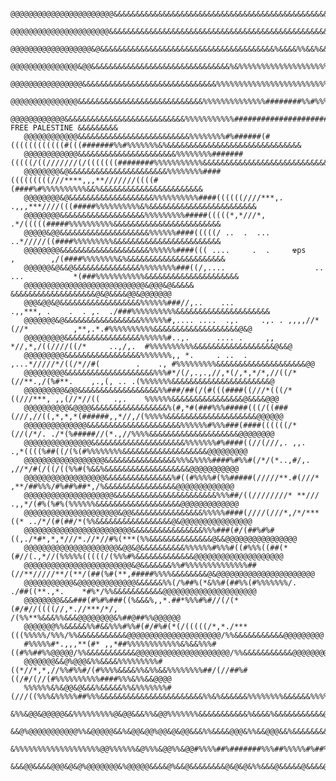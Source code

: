        @@@@@@@@@@@@@@@@@@@@@@@&&&&&&&&&&&&&&&&&&&&&&&&&&&&&&&&&&&&&&&&&&&&&&&&&&&&&&&&&&&&&&&&&&&&&&&&&&&&&&&&&&&@&&@@&&&&@@&&&
       @@@@@@@@@@@@@@@@@@@@@@&&&&&&&&&&&&&&&&&&&&&&&&&&&&&&&&&&&&&&&&&&&&&&&&&&&&&&&&&&&&&&&&&&&&&&&&&&&&&&&&&&&&&&&&&&&&&&&&&&
       @@@@@@@@@@@@@@@@@@&@&&&&&&&&&&&&&&&&&&&&&&&&&&&&&&&&&&&&&&&%&&&&%%&&%&&&&&%&&&&&&&&&&&&&&&&&&&&&&&&&&&&&&&&&&&&&&&&&&&&&
       @@@@@@@@@@@@@@@&@@&&&&&&&&&&&&&&&&&&&&&&&&&&&&&&&%&%%%%%%%%%%%%%%%%%%%%%%%%%&%&&&&&&&&&&&&&&&&&&&&&&&&&&&&&&&&&&&&&&&&&&
       @@@@@@@@@@@@@@@@&&&&&&&&&&&&&&&&&&&&&&&&&&&&&&%%%%%%%%%%%%%%%%%%%%%%%%%%%%%%%%%%%&&&&&&&&&&&&&&&&&&&&&&&&&&&&&&&&&&&&&&&
       @@@@@@@@@@@@@@@&&&&&&&&&&&&&&&&&&&&&&&&&&&&%%%%%%%%%%%%%%########%%#%%%%%%%%%%%%%%%%%&&&&&&&&&&&&&&&&&&&&&&&&&&&&&&&&&&&
       @@@@@@@@@@@@&&&&&&&&&&&&&&&&&&&&&&&&&&&%%%%%%%%%%%########################%%%%%%%%%%%%%&&&&&&&  FREE PALESTINE &&&&&&&&&
       @@@@@@@@@@@@&&&&&&&&&&&&&&&&&&&&&&&&&%%%%%%%%#%######(#((((((((((((#(((#######%%#%%%%%%%&%&&&&&&&&&&&&&&&&&&&&&&&&&&&&&&
       @@@@@@@@@@@@&&&&&&&&&&&&&&&&&&&&&&%%%%%%%%#######(((((/((///////(/(((((((########%%%%%%%%%%%&&&&&&&&&&&&&&&&&&&&&&&&&&&&
       @@@@@@@@&@&&&&&&&&&&&&&&&&&&&&&&%%%%%%%%####(((((((((///****,,,**///////((((#(####%#%%%%%%%%%%&&%&&&&&&&&&&&&&&&&&&&&&&&
       @@@@@@@@&@&&&&&&&&&&&&&&&&&&&%%%%%%%%%%####((((((////***,.       .,,,***////(((#####%%%%%%%%%%&%&&&&&&&&&&&&&&&&&&&&&&&&
       @@@@@@@@&&&&&&&&&&&&&&&&&&&%%%%%%%%%#####(((((*,*///*,                   .*/(((((#####%%%%%%%%%%&&&&&&&&&&&&&&&&&&&&&&&&
       @@@@@&@@&&&&&&&&&&&&&&&&&&&&%%%%%%####(((((/ ..  .  ...                  ..*/////((####%%%%%%%%%&&&&&&&&&&&&&&&&&&&&&&&&
       @@@@@@@@&&&&&&&&&&&&&&&&&&&&%%%%%%####((( ....     .  .     ☢ps         ,        ,/(####%%%%%%%%&%&&&&&&&&&&&&&&&&&&&&&&
       @@@@@@&@&&@&&&&&&&&&&&&&&&%%%%%%%%###((/,....                    ..  ...           *(###%%%%%%%%%%%&&&&&&&&&&&&&&&&&&&&&
       @@@@@@@@@@@@@@@@@@@@@@@@@@@&@@@&@&&&&&                                              &&&&&&&&&&&&&&&&&&&@&@&&&&@@&@@@@@@@
       @@@&@@&@&&&&&&&&&&&&&&&&&&%%%%%%###//,..    ...               .,,***, .    .  . ,.  ./###%%%%%%%%%%&&&&&&&&&&&&&&&&&&&&&
       @@@@@@@&@&&&&&&&&&&&&&&&&&%%%%%%#,.... ....  .,.     .,. . ,,,,//*(//*          ,**,.*.#%%%%%%%%%%&&&&&&&&&&&&&&&&&&&@&@
       @@@@@@@@@&&&&&&&&&&&&&&&&&%%%%%%#..,.      .... .     ,, *//,*,/((////((/*     ..,/,.  #%%%%%%%%%%&&&&&&&&&&&&&&&&&&@&&@
       @@@@@@@@@&&&&&&&&&&&&&&&&&%%%%%%%,, *.     . ..  .  ,...*/////*/((/*//#(        .    ., #%%%%%%%%%&&&&&&&&&&&&&&&&&&&&@@
       @@@@@@@@@&&&&&&&&&&&&&&&&&&&&%%%#*/(/,.,.,//,*(/,*,*/*,//((/*(//**.,/(%#**.    ,.,(, .. .(%%%%%%%&&&&&&&&&&&&&&&&&&&&&&@
       @@@@@@@@@&@@&&&&&&&&&&&&&&&&&&%%###/##(/(#(((####((///*(((/*((///***, ,,(//*//((   .,.    %%%%%%&&&&&&&&&&&&&&&&@&&&&@@@
       @@@@@@@@@@&@@@@&&&&&&&&&&&&&&&&&%(#,*#(###%%%#####(((/((###(///,//((,*,*,*(######,,*//,/(%%%%%&&&&&&&&&&&&&&&&&&&&@@@@@@
       @@@@@@@@@@@@@@&&&&&&&&&&&&&&&&&&&&&%%%%%%#%%%###(####((((((/*(//(/*/. ./*(%#####//(*.,//%%%%&&&&&&&&&&&&&&&&&&&&@@@@@@@@
       @@@@@@@@@@@@@@@&&&&&&&&&&&&&&&&&&&&&%%%%%%%#%####((//(///,. ,,.    .,*((((%##((/(%(#%%%%%%%%&&&&&&&&&&&&&&&&&&&@@@@@@@@@
       @@@@@@@@@@@@@@@@@@&&&&&&&&&&&&&&&&%%%&%%%%####%#%%#(/*/(*..,#/,.     ,//*/#(/((/((%%#(%&&%&&&&&&&&&&&&&&&&&&&@@@@@@@@@@@
       @@@@@@@@@@@@@@@@@@&&&&&&&&&&&&&&&%#((#%%%%#(%%#####(/////**.#(///*    ,**/##%%%/#%##%##*,/%&&&&&&&&&&&&&&&&@@@@@@@@@@@@@
       @@@@@@@@@@@@@@@@@@@@&&&&&&&&&&&&&&&&&&&&&&&%%%##/((////////* **///   .,,*/(#%(%#%(%%%%%%&&&&&&&&&&&&&&&&&&&@@@@@@@@@@@@@
       @@@@@@@@@@@@@@@@@@@@@&@@&&&&&&&&&&&&&&&&%%%%%####(////(///*,/*/***((* ../*/(#(##/*(%%&&&&&&&&&&&&&&&&&@&@@@@@@@@@@@@@@@@
       @@@@@@@@@@@@@@@@@@@@@@@@&&&&&&&&&&&&&&&&%%%###(#/(##%#%#((,./*#*,*,*///*.//*//#%(***(%%&&&&&&&&&&&&&&@&&@@@@@@@@@@@@@@@@
       @@@@@@@@@@@@@@@@@@@@@&@@&@&&&&&&&&&&%%%%%%#%%%#((#%%%((##(*(#//(.,*//(%%%%%(((((/(%%%#%&&&&&&&&&&&&&@@@@@@@@@@@@@@@@@@@@
       @@@@@@@@@@@@@@@@@@@@@@@@&@&&&&&&&%%#%%%%%%%%%%%%%%##(//**/////**/(**/(##(%#(**,#####%%%%&&&&&&&&@&@@@@@@@@@@@@@@@@@@@@@@
       @@@@@@@@@@@&@@@@@@@@@@@@@&&&&&&%%(/%##%(*&%%#(##%%(#%%%%%%%/.    ./##((**.,*.    *#%*/%%&&&&&&&&&&&@@@@@@@@@@@@@@@@@@@@@
       @@@@@@@@&&&###(#%#%###((%&&&%,,*.##*%%%#%#//(/(*(#/#//((((//,*.//***/*/,          /(%%**%&&&%%&&&@@@@@@@@&%##@##%%@@@@@@
       @@@@@@@%%&&&&&%%#&&%%%#%%#(#/#%#(*(/(((((/*,*./***(((%%%%%/%%%/%%&&&&&&&&&&&@@@@@@@@@@@@@@@@@@@@@/%%&&&&&&&&&&&@@@@@@@@@
       #%%%%%#*.,,,**(#* ,,*##%%%%%%%%%%%%&%&&%%%#((#%%##%%@@@@@/%%&&&&&&&&&&&@@@@@@@@@@@@@@@@@@@@@/%%&&&&&&&&&&&@@@@@@@@@@@@@@
       @@@@@@@&&@%@@@&%%&&&&%%%%%%%%%#((*//*,*,//%%#%%#/(#%%%%&&&&%%&%%&&%%%%%%%%##/(//##%#((/#/(//(#%%%%%%%%%%####%%%&%%&&@@@@
       %%%%%%&%&@@&@&&&%&&&&&%%&%%%%%%%#(///((%%%&%%%%%##%%%&&&&&&&&&&&&&&&&&&&&&&&%%&%&&&&&&%%%%%%%%&&&&&&%%%%####%%&@&&@&@@@@
       &%%&@@&@@@@@&&%%%%%%%%%@&@@&&&%%&@@%%%%%%%&&&&&&&&&&&%&&&&%&&&&&&&&&&&@&&&&&&&&%%&&&&&&&&&&&&%%&&&@&&&&&%%%%%@@@&&&%%&&&
       &&@%@@@@@@@@@@@%%&@@@@@&&%&@@&@@%@@&@&@@&&&%%&&&&@@@&%%&&@@@&&%&&&&&&&&&@&&&%%&@@%&&%&&&&&&%%%%%&@@@@@@&%%&&@@@&&&%@&&%%
       &%%%%%%%%%%%%%%%%%%%@@%%%%%%&@%%%&@@%%&@@#%%%%##%#######%%%##%%%%%#%##%&@&&@&&#%&&@&@#######%#%%##%%%%%%%%%%&%&&&&&&&&&&
       &&&@@&&&&@@@&@&@%@@@@@@@&%@@@@@&&&&@%&&@&&&&&&&&@&@&@&%%&&&@&&&&&@&&&&@&&&%&%&&@&&@%&&@&@&&&@&&@@&&&@@@@@@@@&@@&&&&&%%@@
       
